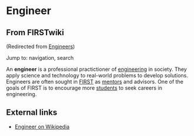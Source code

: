 # Engineer

## From FIRSTwiki

(Redirected from [Engineers](/index.php?title=Engineers&redirect=no "Engineers"))

Jump to: navigation, search

An **engineer** is a professional practictioner of [engineering](Engineering "Engineering") in society. They apply science and technology to real-world problems to develop solutions. Engineers are often sought in [FIRST](first) as [mentors](Mentor "Mentor") and advisors. One of the goals of FIRST is to encourage more [students](Student "Student") to seek careers in engineering.

## External links

- [Engineer on Wikipedia](http://en.wikipedia.org/wiki/Engineer "http://en.wikipedia.org/wiki/Engineer")
